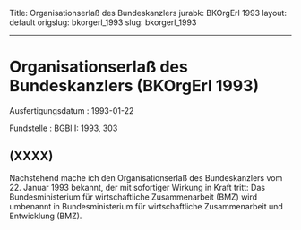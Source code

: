 Title: Organisationserlaß des Bundeskanzlers
jurabk: BKOrgErl 1993
layout: default
origslug: bkorgerl_1993
slug: bkorgerl_1993

---

# Organisationserlaß des Bundeskanzlers (BKOrgErl 1993)

Ausfertigungsdatum
:   1993-01-22

Fundstelle
:   BGBl I: 1993, 303



## (XXXX)

Nachstehend mache ich den Organisationserlaß des Bundeskanzlers vom
22\. Januar 1993 bekannt, der mit sofortiger Wirkung in Kraft tritt:
Das Bundesministerium für wirtschaftliche Zusammenarbeit (BMZ) wird
umbenannt in Bundesministerium für wirtschaftliche Zusammenarbeit und
Entwicklung (BMZ).

